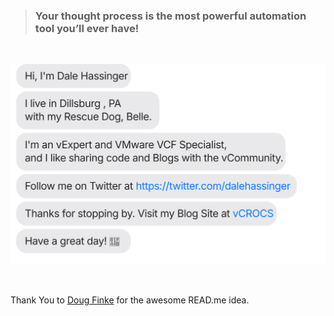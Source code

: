 > ### Your thought process is the most powerful automation tool you’ll ever have!
<br/>

[![](./chat.svg)](https://twitter.com/dalehassinger)

<br/>  

Thank You to [Doug Finke](https://github.com/dfinke) for the awesome READ.me idea.

<br/>
